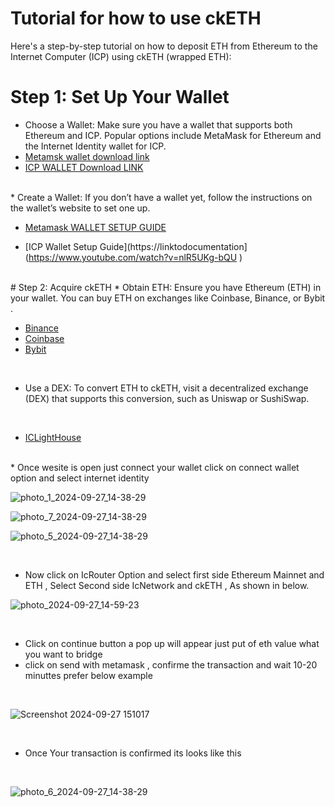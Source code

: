 #                                                                                        Tutorial for  how to use ckETH

Here's a step-by-step tutorial on how to deposit ETH from Ethereum to the Internet Computer (ICP) using ckETH (wrapped ETH):
# Step 1: Set Up Your Wallet
* Choose a Wallet: Make sure you have a wallet that supports both Ethereum and ICP. Popular options include MetaMask  for Ethereum and the Internet Identity wallet  for ICP.
  <br>
*   [Metamsk wallet download link](https://chromewebstore.google.com/detail/metamask/nkbihfbeogaeaoehlefnkodbefgpgknn)
*   [ICP WALLET Download LINK](https://nns.ic0.app/tokens/) 
 <br>
*   Create a Wallet: If you don’t have a wallet yet, follow the instructions on the wallet’s website to set one up.
<br>

*  [Metamask WALLET SETUP GUIDE](https://www.youtube.com/watch?v=A7sbpFvkEe0)

*   [ICP Wallet Setup Guide](https://linktodocumentation](https://www.youtube.com/watch?v=nlR5UKg-bQU )



<br>
#   Step 2: Acquire ckETH
*   Obtain ETH: Ensure you have Ethereum (ETH) in your wallet. You can buy ETH on exchanges like Coinbase, Binance, or Bybit .
<br>

*   [Binance](https://binance.com)
*   [Coinbase](https://www.coinbase.com/en-gb/exchange)
*   [Bybit](http://www.bybit.com/)

<br>

*   Use a DEX: To convert ETH to ckETH, visit a decentralized exchange (DEX) that supports this conversion, such as Uniswap or SushiSwap.
  <br>
  
*   [ICLightHouse](https://iclight.io/icRouter)

<br>
*  Once wesite is open just connect your wallet click on connect wallet option and select internet identity 
<br>

![photo_1_2024-09-27_14-38-29](https://github.com/user-attachments/assets/fd3234ed-0128-4bbb-a19e-b2b41dca7a76)


![photo_7_2024-09-27_14-38-29](https://github.com/user-attachments/assets/cae324ab-f462-4130-8688-e6da712a1046)


![photo_5_2024-09-27_14-38-29](https://github.com/user-attachments/assets/7fcdd2e7-87b1-4838-93d8-174e004bfbab)


<br>

* Now click on IcRouter Option and select first side Ethereum Mainnet and ETH , Select Second side IcNetwork and ckETH , As shown in below.


![photo_2024-09-27_14-59-23](https://github.com/user-attachments/assets/e6515390-ef61-4253-a165-971cd1e323da)

<br>

*  Click on continue button a pop up will appear just put of eth value what you want to bridge
*  click on send with metamask  , confirme the transaction and wait 10-20 minuttes  prefer below example

<br>

![Screenshot 2024-09-27 151017](https://github.com/user-attachments/assets/199af545-0920-4f9d-824c-a3b4e115eaad)


<br>

*  Once Your transaction is confirmed its looks like this

<br>

![photo_6_2024-09-27_14-38-29](https://github.com/user-attachments/assets/0f833915-1168-4971-a7d7-8c085b0b917c)


<br>
